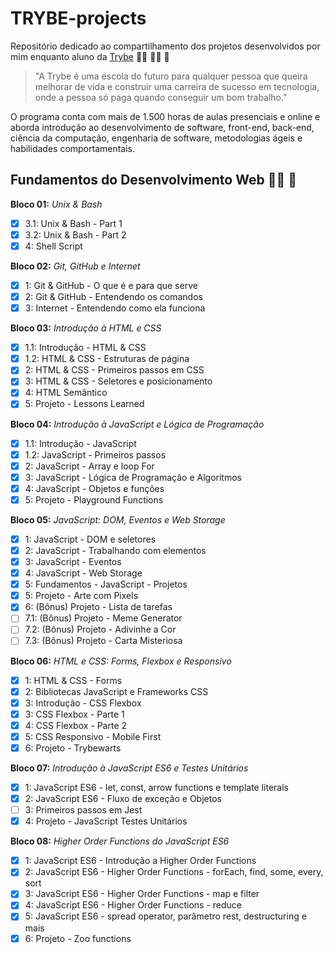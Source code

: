 # TRYBE-projects
Repositório dedicado ao compartilhamento dos projetos desenvolvidos por mim enquanto aluno da [Trybe](www.betrybe.com) :man_technologist: :man_student: :rocket:

> "A Trybe é uma escola do futuro para qualquer pessoa que queira melhorar de vida e construir uma carreira de sucesso em tecnologia, onde a pessoa só paga quando conseguir um bom trabalho."

O programa conta com mais de 1.500 horas de aulas presenciais e online e aborda introdução ao desenvolvimento de software, front-end, back-end, ciência da computação, engenharia de software, metodologias ágeis e habilidades comportamentais.


## Fundamentos do Desenvolvimento Web :construction_worker_man: :construction:
**Bloco 01:** _Unix & Bash_
- [x] 3.1: Unix & Bash - Part 1
- [x] 3.2: Unix & Bash - Part 2
- [x] 4: Shell Script 

**Bloco 02:** _Git, GitHub e Internet_
- [x] 1: Git & GitHub - O que é e para que serve
- [x] 2: Git & GitHub - Entendendo os comandos
- [x] 3: Internet - Entendendo como ela funciona

**Bloco 03:** _Introdução à HTML e CSS_
- [x] 1.1: Introdução - HTML & CSS
- [x] 1.2: HTML & CSS - Estruturas de página
- [x] 2: HTML & CSS - Primeiros passos em CSS
- [x] 3: HTML & CSS - Seletores e posicionamento
- [x] 4: HTML Semântico
- [x] 5: Projeto - Lessons Learned

**Bloco 04:** _Introdução à JavaScript e Lógica de Programação_
- [x] 1.1: Introdução - JavaScript
- [x] 1.2: JavaScript - Primeiros passos
- [x] 2: JavaScript - Array e loop For
- [x] 3: JavaScript - Lógica de Programação e Algoritmos
- [x] 4: JavaScript - Objetos e funções
- [x] 5: Projeto - Playground Functions

**Bloco 05:** _JavaScript: DOM, Eventos e Web Storage_
- [x] 1: JavaScript - DOM e seletores
- [x] 2: JavaScript - Trabalhando com elementos
- [x] 3: JavaScript - Eventos
- [x] 4: JavaScript - Web Storage
- [x] 5: Fundamentos - JavaScript - Projetos
- [x] 5: Projeto - Arte com Pixels
- [x] 6: (Bônus) Projeto - Lista de tarefas
- [ ] 7.1: (Bônus) Projeto - Meme Generator
- [ ] 7.2: (Bônus) Projeto - Adivinhe a Cor
- [ ] 7.3: (Bônus) Projeto - Carta Misteriosa

**Bloco 06:** _HTML e CSS: Forms, Flexbox e Responsivo_
- [x] 1: HTML & CSS - Forms
- [x] 2: Bibliotecas JavaScript e Frameworks CSS
- [x] 3: Introdução - CSS Flexbox
- [x] 3: CSS Flexbox - Parte 1
- [x] 4: CSS Flexbox - Parte 2
- [x] 5: CSS Responsivo - Mobile First
- [x] 6: Projeto - Trybewarts

**Bloco 07:** _Introdução à JavaScript ES6 e Testes Unitários_
- [x] 1: JavaScript ES6 - let, const, arrow functions e template literals
- [x] 2: JavaScript ES6 - Fluxo de exceção e Objetos
- [ ] 3: Primeiros passos em Jest
- [x] 4: Projeto - JavaScript Testes Unitários

**Bloco 08:** _Higher Order Functions do JavaScript ES6_
- [x] 1: JavaScript ES6 - Introdução a Higher Order Functions
- [x] 2: JavaScript ES6 - Higher Order Functions - forEach, find, some, every, sort
- [x] 3: JavaScript ES6 - Higher Order Functions - map e filter
- [x] 4: JavaScript ES6 - Higher Order Functions - reduce
- [x] 5: JavaScript ES6 - spread operator, parâmetro rest, destructuring e mais
- [x] 6: Projeto - Zoo functions
